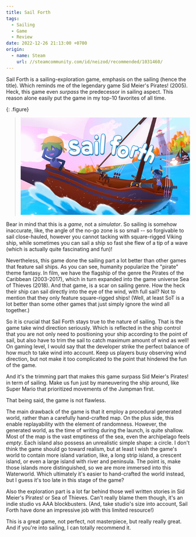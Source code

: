 ```yaml
---
title: Sail Forth
tags:
  - Sailing
  - Game
  - Review
date: 2022-12-26 21:13:00 +0700
origin:
  - name: Steam
    url: //steamcommunity.com/id/neizod/recommended/1031460/
---
```


Sail Forth is a sailing-exploration game, emphasis on the sailing (hence the title). Which reminds me of the legendary game Sid Meier's Pirates! (2005). Heck, this game even *surpass* the predecessor in sailing aspect. This reason alone easily put the game in my top-10 favorites of all time.

{: .figure}
> ![](/images/game/cover/sail-forth.jpg)

Bear in mind that this is a *game*, not a *simulator*. So sailing is somehow inaccurate, like, the angle of the no-go zone is so small -- so forgivable to sail close-hauled, however you cannot tacking with square-rigged Viking ship, while sometimes you can sail a ship so fast she flew of a tip of a wave (which is actually quite fascinating and fun)!

Nevertheless, this game done the sailing part a lot better than other games that feature sail ships. As you can see, humanity popularize the "pirate" theme fantasy. In film, we have the flagship of the genre the Pirates of the Caribbean (2003-2017), which in turn expanded into the game universe Sea of Thieves (2018). And that game, is a scar on sailing genre. How the heck their ship can sail directly into the eye of the wind, with full sail? Not to mention that they only feature square-rigged ships! (Well, at least SoT is a lot better than some other games that just simply ignore the wind all together.)

So it is crucial that Sail Forth stays true to the nature of sailing. That is the game take wind direction seriously. Which is reflected in the ship control that you are not only need to positioning your ship according to the point of sail, but also have to trim the sail to catch maximum amount of wind as well! On gaming level, I would say that the developer strike the perfect balance of how much to take wind into account. Keep us players busy observing wind direction, but not make it too complicated to the point that hindered the fun of the game.

And it's the trimming part that makes this game surpass Sid Meier's Pirates! in term of sailing. Make us fun just by maneuvering the ship around, like Super Mario that prioritized movements of the Jumpman first.

That being said, the game is not flawless.

The main drawback of the game is that it employ a procedural generated world, rather than a carefully hand-crafted map. On the plus side, this enable replayability with the element of randomness. However, the generated world, as the time of writing during the launch, is quite shallow. Most of the map is the vast emptiness of the sea, even the archipelago feels *empty*. Each island also possess an unrealistic simple shape: a circle. I don't think the game should go toward realism, but at least I wish the game's world to contain more island variation, like, a long strip island, a crescent island, or even a large island with river and peninsula. The point is, make those islands more distinguished, so we are more immersed into this Waterworld. Which ultimately it's easier to hand-crafted the world instead, but I guess it's too late in this stage of the game?

Also the exploration part is a lot far behind those well written stories in Sid Meier's Pirates! or Sea of Thieves. Can't really blame them though, it's an indie studio vs AAA blockbusters. (And, take studio's size into account, Sail Forth have done an impressive job with this limited resource!)

This is a great game, not perfect, not masterpiece, but really really great. And if you're into sailing, I can totally recommend it.